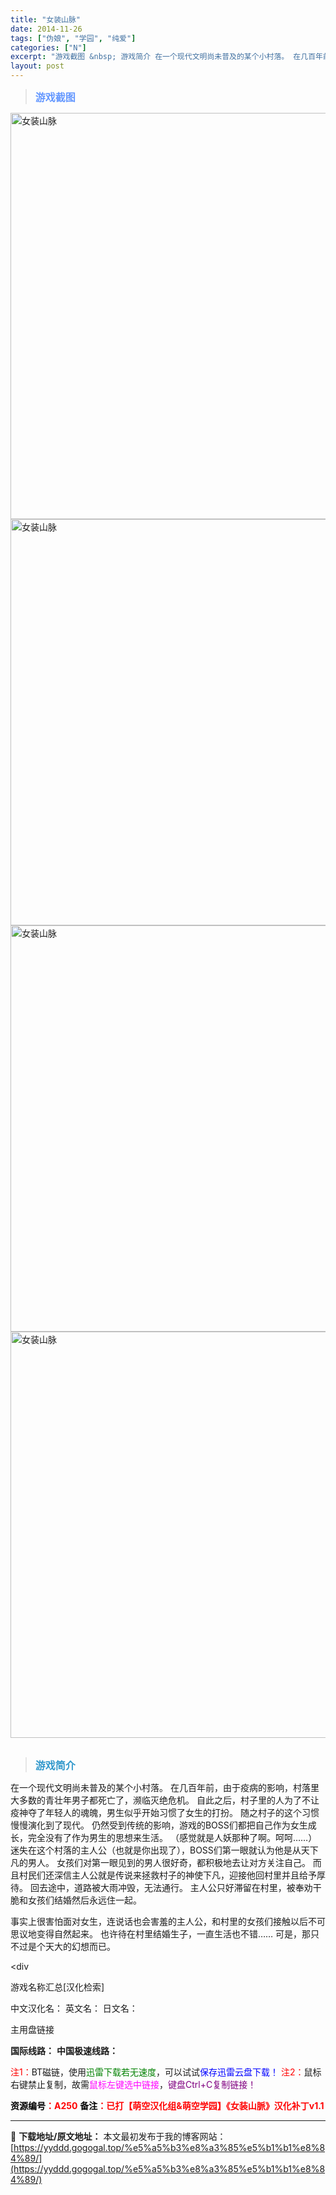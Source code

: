 ```yaml
---
title: "女装山脉"
date: 2014-11-26
tags: ["伪娘", "学园", "纯爱"]
categories: ["N"]
excerpt: "游戏截图 &nbsp; 游戏简介 在一个现代文明尚未普及的某个小村落。 在几百年前，由于疫病的影响，村落里大多数的青壮年男子都死亡了，濒临灭绝危机。 自此之后，村子里的人为了不让疫神夺了年轻人的魂魄，男生似乎开始习惯了女生的打扮。 随之村子的这个习惯慢慢演化到了现代。 仍然受到传统的影响，游戏的BO&hellip;"
layout: post
---
```


<div>
<blockquote><b><span style="font-size: 12pt; color: #6699ff;">游戏截图</span></b></blockquote>
<div><img title="点击放大" src="https://yyddd.gogogal.top/wp-content/uploads/2025/04/20250430_6811ed1be59a4.webp" alt="女装山脉" width="650" /></div>
<div><img title="点击放大" src="https://yyddd.gogogal.top/wp-content/uploads/2025/04/20250430_6811ed1dd7d03.webp" alt="女装山脉" width="650" /></div>
<div><img title="点击放大" src="https://yyddd.gogogal.top/wp-content/uploads/2025/04/20250430_6811ed1f4750d.webp" alt="女装山脉" width="650" /></div>
<div><img title="点击放大" src="https://yyddd.gogogal.top/wp-content/uploads/2025/04/20250430_6811ed218613d.webp" alt="女装山脉" width="650" /></div>
&nbsp;
<blockquote><b><span style="font-size: 12pt; color: #3399cc;">游戏简介</span></b></blockquote>
<div>在一个现代文明尚未普及的某个小村落。
在几百年前，由于疫病的影响，村落里大多数的青壮年男子都死亡了，濒临灭绝危机。
自此之后，村子里的人为了不让疫神夺了年轻人的魂魄，男生似乎开始习惯了女生的打扮。
随之村子的这个习惯慢慢演化到了现代。
仍然受到传统的影响，游戏的BOSS们都把自己作为女生成长，完全没有了作为男生的思想来生活。
（感觉就是人妖那种了啊。呵呵……）
迷失在这个村落的主人公（也就是你出现了），BOSS们第一眼就认为他是从天下凡的男人。
女孩们对第一眼见到的男人很好奇，都积极地去让对方关注自己。
而且村民们还深信主人公就是传说来拯救村子的神使下凡，迎接他回村里并且给予厚待。
回去途中，道路被大雨冲毁，无法通行。
主人公只好滞留在村里，被奉劝干脆和女孩们结婚然后永远住一起。

事实上很害怕面对女生，连说话也会害羞的主人公，和村里的女孩们接触以后不可思议地变得自然起来。
也许待在村里结婚生子，一直生活也不错……
可是，那只不过是个天大的幻想而已。</div>
&lt;div

游戏名称汇总[汉化检索]

中文汉化名：
英文名：
日文名：
</div>
<div class="panel panel-primary">
<div class="panel-heading">主用盘链接</div>
<div class="panel-body">

<b>国际线路：</b>
<b>中国极速线路：</b>


<span style="color: #ff0000;">注1：</span>BT磁链，使用<span style="color: #008000;">迅雷下载若无速度</span>，可以试试<span style="color: #0000ff;">保存迅雷云盘下载！</span>
<span style="color: #ff0000;">注2：</span>鼠标右键禁止复制，故需<span style="color: #ff00ff;">鼠标左键选中链接</span>，<span style="color: #800080;">键盘Ctrl+C复制链接！</span>

</div>
<div class="panel-footer"><span style="color: #ff0000;"><b><span style="color: #000000;">资源编号</span>：A250</b></span>
<span style="color: #ff0000;"><b><span style="color: #000000;">备注</span>：已打【萌空汉化组&amp;萌空学园】《女装山脈》汉化补丁v1.1</b></span></div>
</div>

---
📖 **下载地址/原文地址：** 本文最初发布于我的博客网站：[https://yyddd.gogogal.top/%e5%a5%b3%e8%a3%85%e5%b1%b1%e8%84%89/](https://yyddd.gogogal.top/%e5%a5%b3%e8%a3%85%e5%b1%b1%e8%84%89/)

